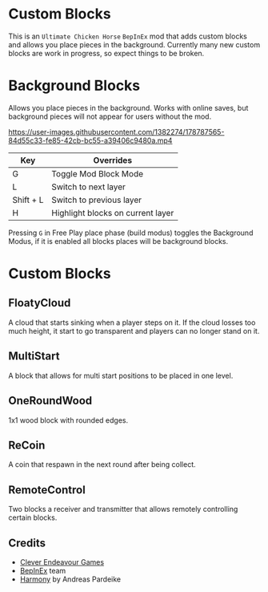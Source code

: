 # Custom Blocks
This is an `Ultimate Chicken Horse` `BepInEx` mod that adds custom blocks and allows you place pieces in the background.
Currently many new custom blocks are work in progress, so expect things to be broken.

# Background Blocks
Allows you place pieces in the background.
Works with online saves, but background pieces will not appear for users without the mod.


https://user-images.githubusercontent.com/1382274/178787565-84d55c33-fe85-42cb-bc55-a39406c9480a.mp4

| Key          |  Overrides                         |
| ---          |                                --- |
| G            | Toggle Mod Block Mode              |
| L            | Switch to next layer               |
| Shift + L    | Switch to previous layer           |
| H            | Highlight blocks on current layer  |


Pressing `G` in Free Play place phase (build modus) toggles the Background Modus, if it is enabled all blocks places will be background blocks.

# Custom Blocks

## FloatyCloud
A cloud that starts sinking when a player steps on it.
If the cloud losses too much height, it start to go transparent and players can no longer stand on it.


## MultiStart
A block that allows for multi start positions to be placed in one level.


## OneRoundWood 
1x1 wood block with rounded edges.


## ReCoin
A coin that respawn in the next round after being collect. 


## RemoteControl
Two blocks a receiver and transmitter that allows remotely controlling certain blocks.


## Credits
- [Clever Endeavour Games](https://www.cleverendeavourgames.com/)
- [BepInEx](https://github.com/BepInEx/BepInEx) team
- [Harmony](https://github.com/pardeike/Harmony) by Andreas Pardeike
